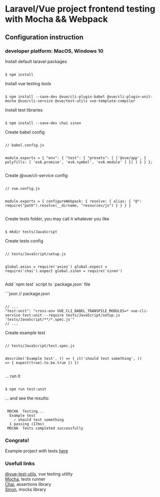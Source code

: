 <h1>
    Laravel/Vue project frontend testing with Mocha && Webpack
</h1>
<h2>
    Configuration instruction
</h2>
<h3>
    developer platform: MacOS, Windows 10
</h3>

<p>
    Install default laravel packages
</p>
<pre><code>
$ npm install
</code></pre>

<p>
    Install vue testing tools
</p>
<pre><code>
$ npm install --save-dev @vue/cli-plugin-babel @vue/cli-plugin-unit-mocha @vue/cli-service @vue/test-utils vue-template-compiler
</code></pre>

<p>
    Install test libraries
</p>
<pre><code>
$ npm install --save-dev chai sinon
</code></pre>

<p>
    Create babel config
</p>
<pre><code>
// babel.config.js

module.exports = {
    "env": {
        "test": {
            "presets": [
                ['@vue/app', {
                    polyfills: [
                        'es6.promise',
                        'es6.symbol',
                        'es6.module'
                    ]
                }]
            ]
        }
    }
};
</code></pre>

<p>
    Create @vue/cli-service config
</p>
<pre><code>
// vue.config.js

module.exports = {
    configureWebpack: {
        resolve: {
            alias: {
                "@": require("path").resolve(__dirname, "resources/js")
            }
        }
    }
}
</code></pre>

<p>
    Create tests folder, you may call it whatever you like
</p>
<pre><code>
$ mkdir tests/JavaScript
</code></pre>

<p>
    Create tests config
</p>
<pre><code>
// tests/JavaScript/setup.js

global.axios = require('axios')
global.expect = require('chai').expect
global.sinon = require('sinon')
</code></pre>

<p>
    Add `npm test` script to `package.json` file
</p>
```json
// package.json

<pre><code>
// ...
"test:unit": "cross-env VUE_CLI_BABEL_TRANSPILE_MODULES=* vue-cli-service test:unit --require tests/JavaScript/setup.js 'tests/JavaScript/**/*.spec.js'"
// ...
</code></pre>

<p>
    Create example test
</p>
<pre><code>
// tests/JavaScript/test.spec.js

describe('Example test', () => {
    it('should test something', () => {
        expect(true).to.be.true
    })
})
</code></pre>

<p>
    ... run it
</p>
<pre><code>
$ npm run test:unit
</code></pre>

<p>
    ... and see the results:
</p>
<pre><code>
 MOCHA  Testing...
  Example test
    ✓ should test something
  1 passing (17ms)
 MOCHA  Tests completed successfully
</code></pre>

<h3>
    Congrats!
</h3>

<p>
    Example project with tests
    <a href="https://bitbucket.org/MWazovzky/bitbucket-ci-laravel/src/testing-mocha-webpack/">here</a>
</p>

<h3>Usefull links</h3>
<a href="https://vue-test-utils.vuejs.org/guides/#getting-started">@vue-test-utils</a>, vue testing utility<br>
<a href="https://mochajs.org">Mocha</a>, tests runner<br>
<a href="https://www.chaijs.com">Chai</a>, assertions library<br>
<a href="https://sinonjs.org">Sinon</a>, mocks library<br>
